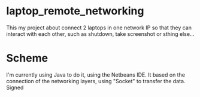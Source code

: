 # laptop_remote_networking
This my project about connect 2 laptops in one network IP so that they can interact with each other, such as shutdown, take screenshot or sthing else...

# Scheme  
I'm currently using Java to do it, using the Netbeans IDE.
It based on the connection of the networking layers, using "Socket" to transfer the data.
Signed
